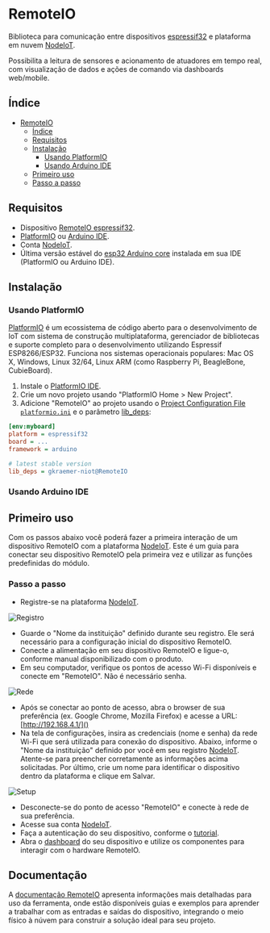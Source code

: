 # RemoteIO

Biblioteca para comunicação entre dispositivos [espressif32](https://www.espressif.com/en/products/socs/esp32) e plataforma em nuvem [NodeIoT](https://nodeiot.app.br/).

Possibilita a leitura de sensores e acionamento de atuadores em tempo real, com visualização de dados e ações de comando via dashboards web/mobile.

## Índice
- [RemoteIO](#remoteio)
  - [Índice](#índice)
  - [Requisitos](#requisitos)
  - [Instalação](#instalação)
    - [Usando PlatformIO](#usando-platformio)
    - [Usando Arduino IDE](#usando-arduino-ide)
  - [Primeiro uso](#primeiro-uso)
  - [Passo a passo](#passo-a-passo)


## Requisitos
- Dispositivo [RemoteIO espressif32](link.pra.algum.lugar).
- [PlatformIO](http://platformio.org) ou [Arduino IDE](https://www.arduino.cc/en/software).
- Conta [NodeIoT](https://nodeiot.app.br/register).
- Última versão estável do [esp32 Arduino core](https://github.com/espressif/arduino-esp32) instalada em sua IDE (PlatformIO ou Arduino IDE).

## Instalação

### Usando PlatformIO

[PlatformIO](http://platformio.org) é um ecossistema de código aberto para o desenvolvimento de IoT com sistema de construção multiplataforma, gerenciador de bibliotecas e suporte completo para o desenvolvimento utilizando Espressif ESP8266/ESP32. Funciona nos sistemas operacionais populares: Mac OS X, Windows, Linux 32/64, Linux ARM (como Raspberry Pi, BeagleBone, CubieBoard).

1. Instale o [PlatformIO IDE](http://platformio.org/platformio-ide).
2. Crie um novo projeto usando "PlatformIO Home > New Project".
3. Adicione "RemoteIO" ao projeto usando o [Project Configuration File `platformio.ini`](http://docs.platformio.org/page/projectconf.html) e o parâmetro [lib_deps](http://docs.platformio.org/page/projectconf/section_env_library.html#lib-deps):

```ini
[env:myboard]
platform = espressif32
board = ...
framework = arduino

# latest stable version
lib_deps = gkraemer-niot@RemoteIO
```
### Usando Arduino IDE

## Primeiro uso

Com os passos abaixo você poderá fazer a primeira interação de um dispositivo RemoteIO com a plataforma [NodeIoT](https://nodeiot.app.br/). Este é um guia para conectar seu dispositivo RemoteIO pela primeira vez e utilizar as funções predefinidas do módulo.

### Passo a passo

- Registre-se na plataforma [NodeIoT](https://nodeiot.app.br/register).
  
![Registro](https://github.com/user-attachments/assets/a476ef09-7335-486a-adc9-a17bc9648d9e)

- Guarde o "Nome da instituição" definido durante seu registro. Ele será necessário para a configuração inicial do dispositivo RemoteIO.
- Conecte a alimentação em seu dispositivo RemoteIO e ligue-o, conforme manual disponibilizado com o produto.
- Em seu computador, verifique os pontos de acesso Wi-Fi disponíveis e conecte em "RemoteIO". Não é necessário senha.

![Rede](https://github.com/user-attachments/assets/b17ac6fe-5324-402e-8c5a-25606d497fc8)

- Após se conectar ao ponto de acesso, abra o browser de sua preferência (ex. Google Chrome, Mozilla Firefox) e acesse a URL: [http://192.168.4.1/]()
- Na tela de configurações, insira as credenciais (nome e senha) da rede Wi-Fi que será utilizada para conexão do dispositivo. Abaixo, informe o "Nome da instituição" definido por você em seu registro [NodeIoT](https://nodeiot.app.br/register). Atente-se para preencher corretamente as informações acima solicitadas. Por último, crie um nome para identificar o dispositivo dentro da plataforma e clique em Salvar.

![Setup](https://github.com/user-attachments/assets/62c7318c-cf3c-4162-b5c6-3c7955591bfd)

- Desconecte-se do ponto de acesso "RemoteIO" e conecte à rede de sua preferência.
- Acesse sua conta [NodeIoT](https://nodeiot.app.br/).
- Faça a autenticação do seu dispositivo, conforme o [tutorial](site.da.node.tutorial).
- Abra o [dashboard](https://nodeiot.app.br/dashboards) do seu dispositivo e utilize os componentes para interagir com o hardware RemoteIO. 

## Documentação

A [documentação RemoteIO](www) apresenta informações mais detalhadas para uso da ferramenta, onde estão disponíveis guias e exemplos para aprender a trabalhar com as entradas e saídas do dispositivo, integrando o meio físico à núvem para construir a solução ideal para seu projeto.

